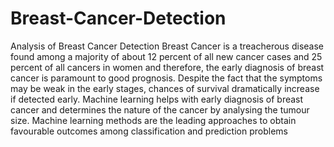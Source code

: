 # Breast-Cancer-Detection
Analysis of Breast Cancer Detection
Breast Cancer is a treacherous disease found among a majority of about 12 percent of all new cancer cases and 25 percent of all cancers in women and therefore, the early diagnosis of breast cancer is paramount to good prognosis. Despite the fact that the symptoms may be weak in the early stages, chances of survival dramatically increase if detected early.  Machine learning helps with early diagnosis of breast cancer and determines the nature of the cancer by analysing the tumour size. Machine learning methods are the leading approaches to obtain favourable outcomes among classification and prediction problems
